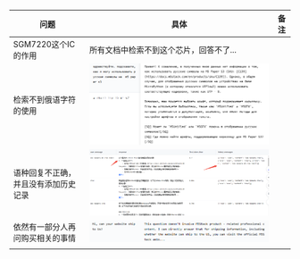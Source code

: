 
| 问题                 | 具体                                               | 备注  |
| ------------------ | ------------------------------------------------ | --- |
| SGM7220这个IC的作用     | 所有文档中检索不到这个芯片，回答不了...                            |     |
| 检索不到俄语字符的使用        | ![](../file/Pasted%20image%2020250522091101.png) |     |
| 语种回复不正确，并且没有添加历史记录 | ![](../file/Pasted%20image%2020250522150859.png) |     |
| 依然有一部分人再问购买相关的事情   | ![](../file/Pasted%20image%2020250522153716.png) |     |
|                    |                                                  |     |
